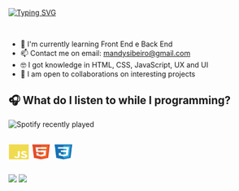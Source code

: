 [![Typing SVG](https://readme-typing-svg.herokuapp.com/?color=000066&size=40&center=true&vCenter=true&width=1000&lines=Hi,+Welcome+to+my+profile+👋;I'm+Amanda+Ribeiro+:%29)](https://git.io/typing-svg)

<br>

- 🌱 I'm currently learning Front End e Back End
- 📫 Contact me on email: mandysibeiro@gmail.com
- 🤓 I got knowledge in HTML, CSS, JavaScript, UX and UI
- 🤝 I am open to collaborations on interesting projects


🎧 What do I listen to while I programming?
  ----------------------------
 ![Spotify recently played](https://spotify-recently-played-readme.vercel.app/api?user=2xxue1r6lw0akdzmpwyar0rwd&width=600)

<div style="display: inline_block"><br>
  <img align="center" alt="Rafa-Js" height="30" width="40" src="https://raw.githubusercontent.com/devicons/devicon/master/icons/javascript/javascript-plain.svg">
  <img align="center" alt="Rafa-HTML" height="30" width="40" src="https://raw.githubusercontent.com/devicons/devicon/master/icons/html5/html5-original.svg">
  <img align="center" alt="Rafa-CSS" height="30" width="40" src="https://raw.githubusercontent.com/devicons/devicon/master/icons/css3/css3-original.svg">
</div>
  
  ##
 
<div> 
  <a href = "mailto:mandysibeiro@gmail.com"><img src="https://img.shields.io/badge/-Gmail-%23333?style=for-the-badge&logo=gmail&logoColor=white" target="_blank"></a>
  <a href="https://www.linkedin.com/in/amanda-ribeiro-6456b2245/" target="_blank"><img src="https://img.shields.io/badge/-LinkedIn-%230077B5?style=for-the-badge&logo=linkedin&logoColor=white" target="_blank"></a> 
</div>


